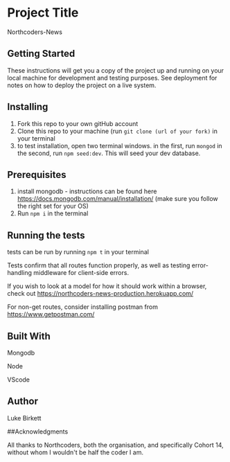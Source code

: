 # Project Title

Northcoders-News

## Getting Started

These instructions will get you a copy of the project up and running on your local machine for development and testing purposes. See deployment for notes on how to deploy the project on a live system.

## Installing

1.  Fork this repo to your own gitHub account
2.  Clone this repo to your machine (run `git clone (url of your fork)` in your terminal
3.  to test installation, open two terminal windows. in the first, run `mongod` in the second, run `npm seed:dev`. This will seed your dev database. 

## Prerequisites

1. install mongodb - instructions can be found here https://docs.mongodb.com/manual/installation/ 
(make sure you follow the right set for your OS)
2. Run `npm i` in the terminal


## Running the tests

tests can be run by running `npm t` in your terminal

Tests confirm that all routes function properly, as well as testing error-handling middleware for client-side errors.

If you wish to look at a model for how it should work within a browser, check out https://northcoders-news-production.herokuapp.com/

For non-get routes, consider installing postman from https://www.getpostman.com/

## Built With

Mongodb

Node

VScode

## Author

Luke Birkett

##Acknowledgments

All thanks to Northcoders, both the organisation,
and specifically Cohort 14,
without whom I wouldn't be half the coder I am.
